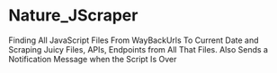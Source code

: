 # Nature_JScraper
Finding All JavaScript Files From WayBackUrls To Current Date and Scraping Juicy Files, APIs, Endpoints from All That Files. Also Sends a Notification Message when the Script Is Over
